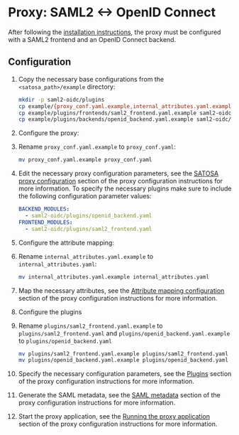 # Proxy: SAML2 <-> OpenID Connect
After following the [installation instructions](README.md#installation), the proxy must
be configured with a SAML2 frontend and an OpenID Connect backend.

## Configuration

1. Copy the necessary base configurations from the `<satosa_path>/example` directory:
   ```bash
   mkdir -p saml2-oidc/plugins
   cp example/{proxy_conf.yaml.example,internal_attributes.yaml.example} saml2-oidc/
   cp example/plugins/frontends/saml2_frontend.yaml.example saml2-oidc/plugins/
   cp example/plugins/backends/openid_backend.yaml.example saml2-oidc/plugins/
   ```

1. Configure the proxy:
  1. Rename `proxy_conf.yaml.example` to `proxy_conf.yaml`:
     ```bash
     mv proxy_conf.yaml.example proxy_conf.yaml
     ```

  1. Edit the necessary proxy configuration parameters, see the [SATOSA proxy
     configuration](README.md#proxy_conf) section of the proxy configuration instructions
     for more information.
     To specify the necessary plugins make sure to include the following
     configuration parameter values:
     ```yaml
     BACKEND_MODULES:
       - saml2-oidc/plugins/openid_backend.yaml
     FRONTEND_MODULES:
       - saml2-oidc/plugins/saml2_frontend.yaml
     ```

1. Configure the attribute mapping:
  1. Rename `internal_attributes.yaml.example` to `internal_attributes.yaml`:
     ```bash
     mv internal_attributes.yaml.example internal_attributes.yaml
     ```

  1. Map the necessary attributes, see the [Attribute mapping configuration](README.md#attr_map)
     section of the proxy configuration instructions for more
     information.

1. Configure the plugins
  1. Rename `plugins/saml2_frontend.yaml.example` to `plugins/saml2_frontend.yaml`
     and `plugins/openid_backend.yaml.example` to `plugins/openid_backend.yaml`
     ```bash
     mv plugins/saml2_frontend.yaml.example plugins/saml2_frontend.yaml
     mv plugins/openid_backend.yaml.example plugins/openid_backend.yaml
     ```

  1. Specify the necessary configuration parameters, see the [Plugins](README.md#plugins) section
     of the proxy configuration instructions for more information.

1. Generate the SAML metadata, see the [SAML metadata](README.md#saml_metadata) section of the
   proxy configuration instructions for more information.

1. Start the proxy application, see the [Running the proxy application](README.md#run) section of
   the proxy configuration instructions for more information.
